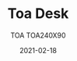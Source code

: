 ---
designer: "Robin Rizzini"
description: "The%20Toa%20table%20combines%20a%20technical-industrial%20style%20with%20decorative%20allure%2C%20giving%20life%20to%20a%20functional%20and%20evocative%20product.%20Lightweight%20and%20minimalist%2C%20is%20characterised%20by%20a%20solid%20die-cast%20aluminium%20frame.%20The%20main%20features%20are%20its%20tapered%20bridge%20legs%20made%20of%20die-cast%20aluminium%2C%20which%20are%20thinner%20at%20the%20base%20and%20widen%20up%20towards%20the%20%u201CT%u201D%20element%20that%20supports%20the%20top.%20Available%20in%20smaller%20sizes%2C%20it%u2019s%20equally%20suitable%20for%20%u201Clight%u201D%20offices%2C%20executive%20rooms%20and%20residential%20spaces.%0AToa%20is%20available%20in%20a%20wide%20range%20of%20finishes."
image_primary: "img/Toa_03_zoom.jpg"
image_secondary: "img/Toa_04_zoom.jpg"
manufacturer: "Pedrali"
href: "https://www.pedrali.it/en/products/catalog/Table-TOA-DESK-TOA240X90/"
subtitle: "TOA TOA240X90"
tags: 
  - "Pedrali"
  - "Tables"
title: "Toa Desk"
category: "Tables"
slug: "/manufacturers/pedrali/tables/robin-rizzini-toa-desk"
date: "2021-02-18"
---